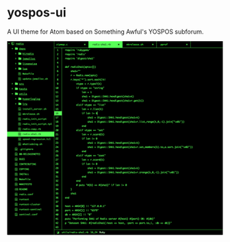 # yospos-ui

A UI theme for Atom based on Something Awful's YOSPOS subforum.

![Screenshot](https://raw.githubusercontent.com/lukehorvat/yospos-ui/master/screenshot.png)
